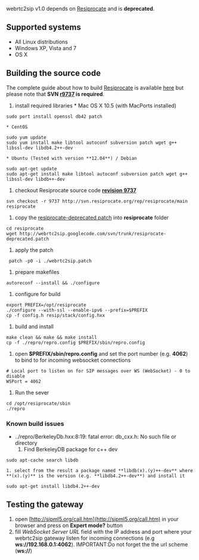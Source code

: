 webrtc2sip v1.0 depends on [Resiprocate](http://www.resiprocate.org/Main_Page) and is **deprecated**.



## Supported systems ##
  * All Linux distributions
  * Windows XP, Vista and 7
  * OS X

## Building the source code ##
The complete guide about how to build [Resiprocate](http://www.resiprocate.org/Main_Page) is available [here](http://www.resiprocate.org/Quick_Subversion_Checkout_and_Compilation_HOWTO) but please note that **SVN [r9737](https://code.google.com/p/webrtc2sip/source/detail?r=9737) is required**.
  1. install required libraries
    * Mac OS X 10.5 (with MacPorts installed)
```
sudo port install openssl db42 patch
```
    * CentOS
```
sudo yum update
sudo yum install make libtool autoconf subversion patch wget g++ libssl-dev libdb4.2++-dev
```
    * Ubuntu (Tested with version **12.04**) / Debian
```
sudo apt-get update
sudo apt-get install make libtool autoconf subversion patch wget g++ libssl-dev libdb++-dev
```
  1. checkout Resiprocate source code **[revision 9737](https://code.google.com/p/webrtc2sip/source/detail?r=9737)**
```
svn checkout -r 9737 http://svn.resiprocate.org/rep/resiprocate/main  resiprocate
```
  1. copy the [resiprocate-deprecated.patch](http://code.google.com/p/webrtc2sip/source/browse/trunk/resiprocate-deprecated.patch) into **resiprocate** folder
```
cd resiprocate
wget http://webrtc2sip.googlecode.com/svn/trunk/resiprocate-deprecated.patch
```
  1. apply the patch
```
 patch -p0 -i ./webrtc2sip.patch
```
  1. prepare makefiles
```
autoreconf --install && ./configure
```
  1. configure for build
```
export PREFIX=/opt/resiprocate
./configure --with-ssl --enable-ipv6 --prefix=$PREFIX
cp -f config.h resip/stack/config.hxx
```
  1. build and install
```
make clean && make && make install
cp -f ./repro/repro.config $PREFIX/sbin/repro.config
```
  1. open **$PREFIX/sbin/repro.config** and set the port number (e.g. **4062**) to bind to for incoming websocket connections
```
# Local port to listen on for SIP messages over WS (WebSocket) - 0 to disable
WSPort = 4062
```
  1. Run the sever
```
cd /opt/resiprocate/sbin
./repro
```

### Known build issues ###
  * ../repro/BerkeleyDb.hxx:8:19: fatal error: db\_cxx.h: No such file or directory
    1. Find BerkeleyDB package for c++ dev
```
sudo apt-cache search libdb
```
    1. select from the result a package named **libdb(x).(y)++-dev** where **(x).(y)** is the version (e.g. **libdb4.2++-dev**) and install it
```
sudo apt-get install libdb4.2++-dev
```

## Testing the gateway ##
  1. open [http://sipml5.org/call.htm](http://sipml5.org/call.htm) in your browser and press on **Expert mode?** button
  1. fill _WebSocket Server URL_ field with the IP address and port where your webrtc2sip gateway listen for incoming connections (e.g **ws://192.168.0.1:4062**). IMPORTANT:Do not forget the the url scheme (**ws://**)